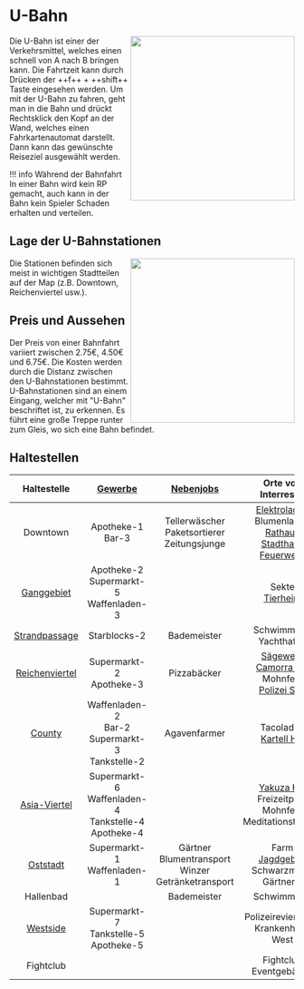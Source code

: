 # U-Bahn


<img align="right" width="290" eight="200" src="../../../assets/image/Öpnv/UBahn.png">


Die U-Bahn ist einer der Verkehrsmittel, welches einen schnell von A nach B bringen kann. Die Fahrtzeit kann durch Drücken der ++f++ + ++shift++ Taste eingesehen werden. Um mit der U-Bahn zu fahren, geht man in die Bahn und drückt Rechtsklick den Kopf an der Wand, welches einen Fahrkartenautomat darstellt. Dann kann das gewünschte Reiseziel ausgewählt werden. 

!!! info Während der Bahnfahrt
    In einer Bahn wird kein RP gemacht, auch kann in der Bahn kein Spieler Schaden erhalten und verteilen.

## Lage der U-Bahnstationen


<img align="right" width="290" eight="200" src="../../../assets/image/Öpnv/UBahnstation.png">


Die Stationen befinden sich meist in wichtigen Stadtteilen auf der Map (z.B. Downtown, Reichenviertel usw.).

## Preis und Aussehen
Der Preis von einer Bahnfahrt variiert zwischen 2.75€, 4.50€ und 6.75€. Die Kosten werden durch die Distanz zwischen den U-Bahnstationen bestimmt.
U-Bahnstationen sind an einem Eingang, welcher mit "U-Bahn" beschriftet ist, zu erkennen. Es führt eine große Treppe runter zum Gleis, wo sich eine Bahn befindet.

## Haltestellen

| Haltestelle | [Gewerbe](../../pages/biz/business.md) | [Nebenjobs](../../pages/nebenjobs/nebenjobs.md) | Orte von Interresse|
| :-: | :-: | :-: | :-: |
| Downtown | Apotheke-1 <br> Bar-3 | Tellerwäscher <br> Paketsortierer <br> Zeitungsjunge | [Elektroladen](../../pages/allgemein/handy.md) <br> Blumenladen <br> [Rathaus](../../pages/orte/rathaus.md) <br> [Stadthalle](../../pages/orte/stadthalle.md) <br> [Feuerwehr](../../pages/fraktionen/rettungsdienst.md) |
| [Ganggebiet](../../pages/gebiete/ganggebiet.md) | Apotheke-2 <br> Supermarkt-5 <br> Waffenladen-3 |  | Sekte <br> [Tierheim](../../pages/gebäude/tierheim.md) |
| [Strandpassage](../../pages/gebiete/strandpassage.md) | Starblocks-2 | Bademeister | Schwimmbad <br> Yachthafen |
| [Reichenviertel](../../pages/gebiete/reichenviertel.md) | Supermarkt-2 <br> Apotheke-3 | Pizzabäcker | [Sägewerk](../../pages/nebenjobs/sägewerk.md) <br> [Camorra HQ](../../pages/fraktionen/camorra.md) <br> Mohnfeld <br> [Polizei Süd](../../pages/fraktionen/polizei.md) |
| [County](../../pages/gebiete/county.md) | Waffenladen-2 <br> Bar-2 <br> Supermarkt-3 <br> Tankstelle-2 | Agavenfarmer | Tacoladen <br> [Kartell HQ](../../pages/fraktionen/kartell.md) |
| [Asia-Viertel](../../pages/gebiete/asiaviertel.md) | Supermarkt-6 <br> Waffenladen-4 <br> Tankstelle-4 <br> Apotheke-4 |  | [Yakuza HQ](../../pages/fraktionen/yakuza.md) <br> Freizeitpark <br> Mohnfeld <br> Meditationstempel |
| [Oststadt](../../pages/gebiete/oststadt.md) | Supermarkt-1 <br> Waffenladen-1 |  Gärtner <br> Blumentransport <br> Winzer <br> Getränketransport | Farm <br> [Jagdgebiet](../../pages/nebenjobs/jagd.md) <br> Schwarzmarkt <br> Gärtnerei |
| Hallenbad | | Bademeister | Schwimmbad |
| [Westside](../../pages/gebiete/westside.md) | Supermarkt-7 <br> Tankstelle-5 <br> Apotheke-5 |  | Polizeirevier West <br> Krankenhaus West |
| Fightclub | | | Fightclub <br> Eventgebäude |
